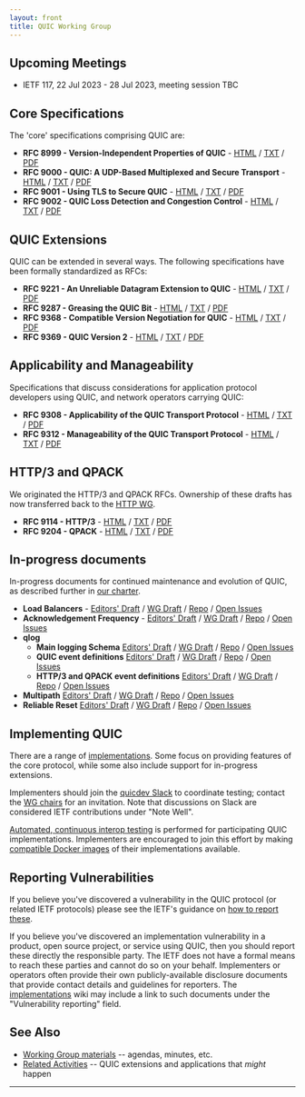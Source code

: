 ```yaml
---
layout: front
title: QUIC Working Group
---
```


## Upcoming Meetings

* IETF 117, 22 Jul 2023 - 28 Jul 2023, meeting session TBC

## Core Specifications

The 'core' specifications comprising QUIC are:

* **RFC 8999 - Version-Independent Properties of QUIC** -
  [HTML](https://www.rfc-editor.org/rfc/rfc8999.html) /
  [TXT](https://www.rfc-editor.org/rfc/rfc8999.txt) /
  [PDF](https://www.rfc-editor.org/rfc/rfc8999.pdf)
* **RFC 9000 - QUIC: A UDP-Based Multiplexed and Secure Transport** -
  [HTML](https://www.rfc-editor.org/rfc/rfc9000.html) /
  [TXT](https://www.rfc-editor.org/rfc/rfc9000.txt) /
  [PDF](https://www.rfc-editor.org/rfc/rfc9000.pdf)
* **RFC 9001 - Using TLS to Secure QUIC** -
  [HTML](https://www.rfc-editor.org/rfc/rfc9001.html) /
  [TXT](https://www.rfc-editor.org/rfc/rfc9001.txt) /
  [PDF](https://www.rfc-editor.org/rfc/rfc9001.pdf)
* **RFC 9002 - QUIC Loss Detection and Congestion Control** -
  [HTML](https://www.rfc-editor.org/rfc/rfc9002.html) /
  [TXT](https://www.rfc-editor.org/rfc/rfc9002.txt) /
  [PDF](https://www.rfc-editor.org/rfc/rfc9002.pdf)

## QUIC Extensions

QUIC can be extended in several ways. The following specifications have been
formally standardized as RFCs:

* **RFC 9221 - An Unreliable Datagram Extension to QUIC** -
  [HTML](https://www.rfc-editor.org/rfc/rfc9221.html) /
  [TXT](https://www.rfc-editor.org/rfc/rfc9221.txt) /
  [PDF](https://www.rfc-editor.org/rfc/rfc9221.pdf)
* **RFC 9287 - Greasing the QUIC Bit** -
  [HTML](https://www.rfc-editor.org/rfc/rfc9287.html) /
  [TXT](https://www.rfc-editor.org/rfc/rfc9287.txt) /
  [PDF](https://www.rfc-editor.org/rfc/rfc9287.pdf)
* **RFC 9368 - Compatible Version Negotiation for QUIC** -
  [HTML](https://www.rfc-editor.org/rfc/rfc9368.html) /
  [TXT](https://www.rfc-editor.org/rfc/rfc9368.txt) /
  [PDF](https://www.rfc-editor.org/rfc/rfc9368.pdf)
* **RFC 9369 - QUIC Version 2** -
  [HTML](https://www.rfc-editor.org/rfc/rfc9369.html) /
  [TXT](https://www.rfc-editor.org/rfc/rfc9369.txt) /
  [PDF](https://www.rfc-editor.org/rfc/rfc9369.pdf)

## Applicability and Manageability

Specifications that discuss considerations for application protocol developers
using QUIC, and network operators carrying QUIC:

* **RFC 9308 - Applicability of the QUIC Transport Protocol** -
  [HTML](https://www.rfc-editor.org/rfc/rfc9308.html) /
  [TXT](https://www.rfc-editor.org/rfc/rfc9308.txt) /
  [PDF](https://www.rfc-editor.org/rfc/rfc9308.pdf)
* **RFC 9312 - Manageability of the QUIC Transport Protocol** -
  [HTML](https://www.rfc-editor.org/rfc/rfc9312.html) /
  [TXT](https://www.rfc-editor.org/rfc/rfc9312.txt) /
  [PDF](https://www.rfc-editor.org/rfc/rfc9312.pdf)

## HTTP/3 and QPACK

We originated the HTTP/3 and QPACK RFCs. Ownership of these drafts has now
transferred back to the [HTTP WG](https://httpwg.org).

* **RFC 9114 - HTTP/3** -
  [HTML](https://www.rfc-editor.org/rfc/rfc9114.html) /
  [TXT](https://www.rfc-editor.org/rfc/rfc9114.txt) /
  [PDF](https://www.rfc-editor.org/rfc/rfc9114.pdf)
* **RFC 9204 - QPACK** -
  [HTML](https://www.rfc-editor.org/rfc/rfc9204.html) /
  [TXT](https://www.rfc-editor.org/rfc/rfc9204.txt) /
  [PDF](https://www.rfc-editor.org/rfc/rfc9204.pdf)


## In-progress documents

In-progress documents for continued maintenance and evolution of QUIC, as described
further in [our charter](https://datatracker.ietf.org/wg/quic/about/).

* **Load Balancers** -
  [Editors' Draft](https://quicwg.github.io/load-balancers/draft-ietf-quic-load-balancers.html) /
  [WG Draft](https://datatracker.ietf.org/doc/html/draft-ietf-quic-load-balancers) /
  [Repo](https://github.com/quicwg/load-balancers) /
  [Open Issues](https://github.com/quicwg/load-balancers/issues?utf8=✓&q=is%3Aissue%20is%3Aopen)
* **Acknowledgement Frequency** -
  [Editors' Draft](https://quicwg.org/ack-frequency/draft-ietf-quic-ack-frequency.html) /
  [WG Draft](https://datatracker.ietf.org/doc/html/draft-ietf-quic-ack-frequency) /
  [Repo](https://github.com/quicwg/ack-frequency) /
  [Open Issues](https://github.com/quicwg/ack-frequency/issues?utf8=✓&q=is%3Aissue%20is%3Aopen)
* **qlog**
    * **Main logging Schema**
      [Editors' Draft](https://quicwg.org/qlog/draft-ietf-quic-qlog-main-schema.html) /
      [WG Draft](https://datatracker.ietf.org/doc/html/draft-ietf-quic-qlog-main-schema) /
      [Repo](https://github.com/quicwg/qlog) /
      [Open Issues](https://github.com/quicwg/qlog/issues?utf8=✓&q=is%3Aissue%20is%3Aopen)
    * **QUIC event definitions**
      [Editors' Draft](https://quicwg.org/qlog/draft-ietf-quic-qlog-quic-events.html) /
      [WG Draft](https://datatracker.ietf.org/doc/html/draft-ietf-quic-qlog-quic-events.html) /
      [Repo](https://github.com/quicwg/qlog) /
      [Open Issues](https://github.com/quicwg/qlog/issues?utf8=✓&q=is%3Aissue%20is%3Aopen)
    * **HTTP/3 and QPACK event definitions**
      [Editors' Draft](https://quicwg.org/qlog/draft-ietf-quic-qlog-h3-events.html) /
      [WG Draft](https://datatracker.ietf.org/doc/html/draft-ietf-quic-qlog-h3-events.html) /
      [Repo](https://github.com/quicwg/qlog) /
      [Open Issues](https://github.com/quicwg/qlog/issues?utf8=✓&q=is%3Aissue%20is%3Aopen)
* **Multipath**
  [Editors' Draft](https://quicwg.org/multipath/draft-ietf-quic-multipath.html) /
  [WG Draft](https://datatracker.ietf.org/doc/html/draft-ietf-quic-multipath) /
  [Repo](https://github.com/quicwg/multipath) /
  [Open Issues](https://github.com/quicwg/multipath/issues?utf8=✓&q=is%3Aissue%20is%3Aopen)
* **Reliable Reset**
  [Editors' Draft](https://quicwg.org/reliable-stream-reset/draft-ietf-quic-reliable-stream-reset.html) /
  [WG Draft](https://datatracker.ietf.org/doc/html/draft-ietf-quic-reliable-stream-reset) /
  [Repo](https://github.com/quicwg/reliable-stream-reset) /
  [Open Issues](https://github.com/quicwg/reliable-stream-reset/issues?utf8=✓&q=is%3Aissue%20is%3Aopen)


## Implementing QUIC

There are a range of [implementations](https://github.com/quicwg/base-drafts/wiki/Implementations). Some focus on providing features of the core protocol, while some also include support for in-progress extensions.

Implementers should join the [quicdev Slack](https://quicdev.slack.com/) to coordinate testing; contact the [WG chairs](mailto:quic-chairs@ietf.org) for an invitation. Note that discussions on Slack are considered IETF contributions under "Note Well".

[Automated, continuous interop testing](https://interop.seemann.io/) is performed for participating QUIC implementations. Implementers are encouraged to join this effort by making [compatible Docker images](https://github.com/marten-seemann/quic-interop-runner#building-a-quic-endpoint) of their implementations available.

## Reporting Vulnerabilities

If you believe you've discovered a vulnerability in the QUIC protocol (or related
IETF protocols) please see the IETF's guidance on [how to report
these](https://www.ietf.org/standards/rfcs/vulnerabilities/).

If you believe you've discovered an implementation vulnerability in a product,
open source project, or service using QUIC, then you should report these
directly the responsible party. The IETF does not have a formal means to reach
these parties and cannot do so on your behalf. Implementers or operators often
provide their own publicly-available disclosure documents that provide contact
details and guidelines for reporters. The
[implementations](https://github.com/quicwg/base-drafts/wiki/Implementations)
wiki may include a link to such documents under the "Vulnerability reporting"
field.

## See Also

* [Working Group materials](https://github.com/quicwg/wg-materials) -- agendas, minutes, etc.
* [Related Activities](https://github.com/quicwg/base-drafts/wiki/Related-Activities) -- QUIC extensions and applications that *might* happen

----
